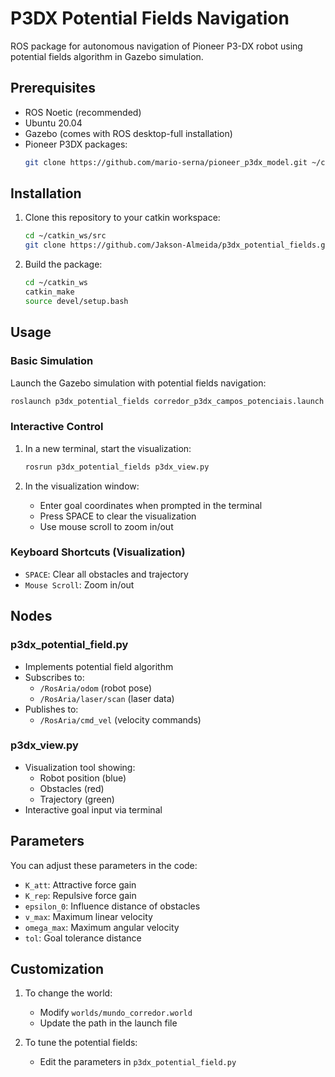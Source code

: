# P3DX Potential Fields Navigation

ROS package for autonomous navigation of Pioneer P3-DX robot using potential fields algorithm in Gazebo simulation.

## Prerequisites

- ROS Noetic (recommended)
- Ubuntu 20.04
- Gazebo (comes with ROS desktop-full installation)
- Pioneer P3DX packages:
  ```bash
  git clone https://github.com/mario-serna/pioneer_p3dx_model.git ~/catkin_ws/src/p3dx_gazebo
  ```

## Installation

1. Clone this repository to your catkin workspace:
   ```bash
   cd ~/catkin_ws/src
   git clone https://github.com/Jakson-Almeida/p3dx_potential_fields.git
   ```

2. Build the package:
   ```bash
   cd ~/catkin_ws
   catkin_make
   source devel/setup.bash
   ```

## Usage

### Basic Simulation

Launch the Gazebo simulation with potential fields navigation:
```bash
roslaunch p3dx_potential_fields corredor_p3dx_campos_potenciais.launch
```

### Interactive Control

1. In a new terminal, start the visualization:
   ```bash
   rosrun p3dx_potential_fields p3dx_view.py
   ```

2. In the visualization window:
   - Enter goal coordinates when prompted in the terminal
   - Press SPACE to clear the visualization
   - Use mouse scroll to zoom in/out

### Keyboard Shortcuts (Visualization)
- `SPACE`: Clear all obstacles and trajectory
- `Mouse Scroll`: Zoom in/out

## Nodes

### p3dx_potential_field.py
- Implements potential field algorithm
- Subscribes to:
  - `/RosAria/odom` (robot pose)
  - `/RosAria/laser/scan` (laser data)
- Publishes to:
  - `/RosAria/cmd_vel` (velocity commands)

### p3dx_view.py
- Visualization tool showing:
  - Robot position (blue)
  - Obstacles (red)
  - Trajectory (green)
- Interactive goal input via terminal

## Parameters

You can adjust these parameters in the code:
- `K_att`: Attractive force gain
- `K_rep`: Repulsive force gain
- `epsilon_0`: Influence distance of obstacles
- `v_max`: Maximum linear velocity
- `omega_max`: Maximum angular velocity
- `tol`: Goal tolerance distance

## Customization

1. To change the world:
   - Modify `worlds/mundo_corredor.world`
   - Update the path in the launch file

2. To tune the potential fields:
   - Edit the parameters in `p3dx_potential_field.py`

